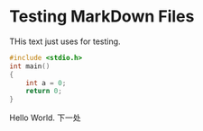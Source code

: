 # Testing MarkDown Files

THis text just uses for testing.

```c++
#include <stdio.h>
int main()
{
    int a = 0;
    return 0;
}
```
Hello World.
下一处
